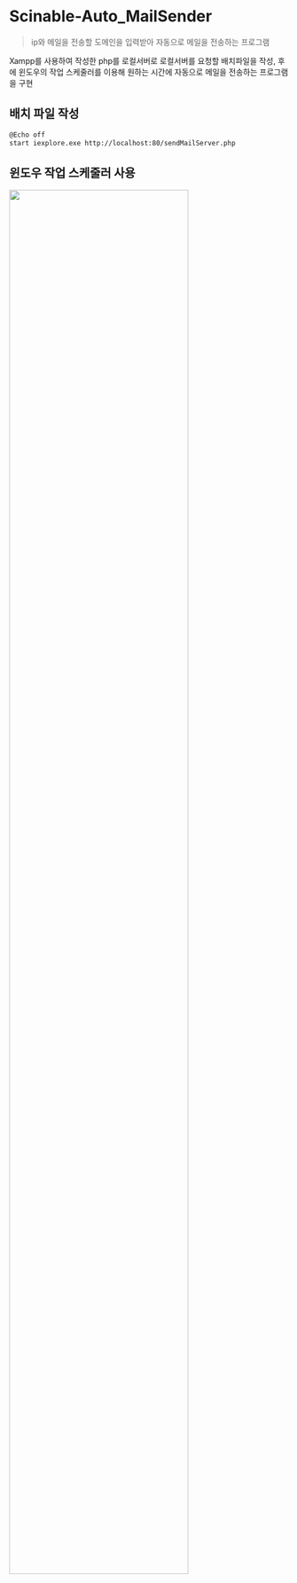 # Scinable-Auto_MailSender
  
> ip와 메일을 전송할 도메인을 입력받아 자동으로 메일을 전송하는 프로그램  

Xampp를 사용하여 작성한 php를 로컬서버로 로컬서버를 요청할 배치파일을 작성, 후에 윈도우의 작업 스케줄러를 이용해 원하는 시간에 자동으로
메일을 전송하는 프로그램을 구현  

## 배치 파일 작성  

```sh
@Echo off  
start iexplore.exe http://localhost:80/sendMailServer.php  
```  

## 윈도우 작업 스케줄러 사용  

<img src="https://user-images.githubusercontent.com/48575996/72768555-1a49c280-3c3b-11ea-9d40-230f4f74a12c.png" width="80%"></img>
  
